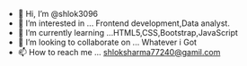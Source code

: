 - 👋 Hi, I’m @shlok3096
- 👀 I’m interested in ... Frontend development,Data analyst.
- 🌱 I’m currently learning ...HTML5,CSS,Bootstrap,JavaScript
- 💞️ I’m looking to collaborate on ... Whatever i Got
- 📫 How to reach me ... shloksharma77240@gamil.com

<!---
shlok3096/shlok3096 is a ✨ special ✨ repository because its `README.md` (this file) appears on your GitHub profile.
You can click the Preview link to take a look at your changes.
--->
